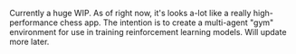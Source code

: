 Currently a huge WIP.
As of right now, it's looks a-lot like a really high-performance chess app.
The intention is to create a multi-agent "gym" environment for use in training reinforcement learning models.
Will update more later.
